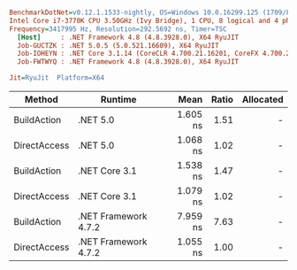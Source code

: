 ``` ini

BenchmarkDotNet=v0.12.1.1533-nightly, OS=Windows 10.0.16299.125 (1709/FallCreatorsUpdate/Redstone3)
Intel Core i7-3770K CPU 3.50GHz (Ivy Bridge), 1 CPU, 8 logical and 4 physical cores
Frequency=3417995 Hz, Resolution=292.5692 ns, Timer=TSC
  [Host]     : .NET Framework 4.8 (4.8.3928.0), X64 RyuJIT
  Job-GUCTZK : .NET 5.0.5 (5.0.521.16609), X64 RyuJIT
  Job-IOHEYN : .NET Core 3.1.14 (CoreCLR 4.700.21.16201, CoreFX 4.700.21.16208), X64 RyuJIT
  Job-FWTWYQ : .NET Framework 4.8 (4.8.3928.0), X64 RyuJIT

Jit=RyuJit  Platform=X64  

```
|       Method |              Runtime |     Mean | Ratio | Allocated |
|------------- |--------------------- |---------:|------:|----------:|
|  BuildAction |             .NET 5.0 | 1.605 ns |  1.51 |         - |
| DirectAccess |             .NET 5.0 | 1.068 ns |  1.02 |         - |
|  BuildAction |        .NET Core 3.1 | 1.538 ns |  1.47 |         - |
| DirectAccess |        .NET Core 3.1 | 1.079 ns |  1.02 |         - |
|  BuildAction | .NET Framework 4.7.2 | 7.959 ns |  7.63 |         - |
| DirectAccess | .NET Framework 4.7.2 | 1.055 ns |  1.00 |         - |
